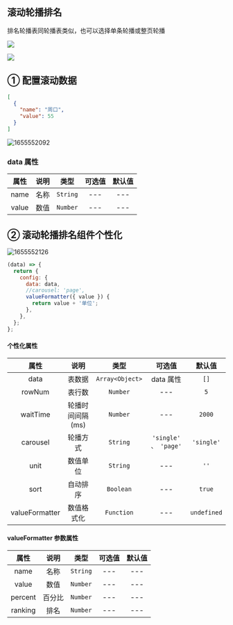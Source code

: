 ## 滚动轮播排名

排名轮播表同轮播表类似，也可以选择单条轮播或整页轮播

![](https://minio.pigx.vip/oss/1655551940.png)

![](https://minio.pigx.vip/oss/1655551828.png)

## ① 配置滚动数据

```json
[
  {
    "name": "周口",
    "value": 55
  }
]
```

![1655552092](https://minio.pigx.vip/oss/1655552092.png)

### data 属性

| 属性  | 说明 |   类型   | 可选值 | 默认值 |
| :---: | :--: | :------: | :----: | :----: |
| name  | 名称 | `String` |  ---   |  ---   |
| value | 数值 | `Number` |  ---   |  ---   |

## ② 滚动轮播排名组件个性化

![1655552126](https://minio.pigx.vip/oss/1655552126.png)

```js
(data) => {
  return {
    config: {
      data: data,
      //carousel: 'page',
      valueFormatter({ value }) {
        return value + '单位';
      },
    },
  };
};
```

#### 个性化属性

|      属性      |       说明       |      类型       |        可选值        |   默认值    |
| :------------: | :--------------: | :-------------: | :------------------: | :---------: |
|      data      |      表数据      | `Array<Object>` |      data 属性       |    `[]`     |
|     rowNum     |      表行数      |    `Number`     |         ---          |     `5`     |
|    waitTime    | 轮播时间间隔(ms) |    `Number`     |         ---          |   `2000`    |
|    carousel    |     轮播方式     |    `String`     | `'single' 、 'page'` | `'single'`  |
|      unit      |     数值单位     |    `String`     |         ---          |    `''`     |
|      sort      |     自动排序     |    `Boolean`    |         ---          |   `true`    |
| valueFormatter |    数值格式化    |   `Function`    |         ---          | `undefined` |

#### valueFormatter 参数属性

|  属性   |  说明  |   类型   | 可选值 | 默认值 |
| :-----: | :----: | :------: | :----: | :----: |
|  name   |  名称  | `String` |  ---   |  ---   |
|  value  |  数值  | `Number` |  ---   |  ---   |
| percent | 百分比 | `Number` |  ---   |  ---   |
| ranking |  排名  | `Number` |  ---   |  ---   |
